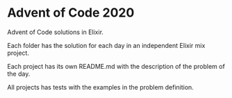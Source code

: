 # Advent of Code 2020

Advent of Code solutions in Elixir. 

Each folder has the solution for each day in an independent Elixir mix project.

Each project has its own README.md with the description of the problem of the day.

All projects has tests with the examples in the problem definition.
